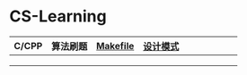 # CS-Learning
| C/CPP | 算法刷题 | [Makefile](https://github.com/T1mzhou/Makefile) | [设计模式](https://github.com/T1mzhou/Design_Pattern) |      |      |      |      |      |      |
| ----- | -------- | -------- | -------- | ---- | ---- | ---- | ---- | ---- | ---- |
|       |          |          |          |      |      |      |      |      |      |
|       |          |          |          |      |      |      |      |      |      |
|       |          |          |          |      |      |      |      |      |      |

